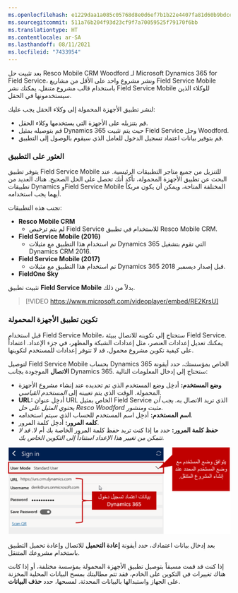```yaml
---
ms.openlocfilehash: e1229daa1a085c05768d8e0d6ef7b1b22e4407fa81d60b9bdce043555616989e
ms.sourcegitcommit: 511a76b204f93d23cf9f7a70059525f79170f6bb
ms.translationtype: HT
ms.contentlocale: ar-SA
ms.lasthandoff: 08/11/2021
ms.locfileid: "7433954"
---
```

بعد تثبيت حل Resco Mobile CRM Woodford لـ Microsoft Dynamics 365 for Field Service، ونشر مشروع واحد على الأقل من مشاريع Field Service Mobile باستخدام قالب مشروع متنقل، يمكنك نشر Field Service Mobile للوكلاء الذين سيستخدمونها في الحقل.

لنشر تطبيق الأجهزة المحمولة إلى وكلاء الحقل يجب عليك:

- قم بتنزيله على الأجهزة التي يستخدمها وكلاء الحقل.
- قم بتوصيله بمثيل Dynamics 365 حيث يتم تثبيت Field Service وحل Woodford.
- قم بتوفير بيانات اعتماد تسجيل الدخول للعامل الذي سيقوم بالوصول إلى التطبيق.

### <a name="finding-the-application"></a>العثور على التطبيق

يتوفر تطبيق Field Service Mobile للتنزيل من جميع متاجر التطبيقات الرئيسية. عند البحث عن تطبيق الأجهزة المحمولة، تأكد أنك تحصل على الحل الصحيح. هناك العديد من تطبيقات Dynamics وField Service Mobile المختلفة المتاحة، ويمكن أن يكون مربكاً أيهما يجب استخدامه.

تجنب هذه التطبيقات:

- **Resco Mobile CRM**
  - لم يتم ترخيص Field Service للاستخدام في تطبيق Resco Mobile CRM.
- **Field Service Mobile ‏(2016)**
  - تم استخدام هذا التطبيق مع مثيلات Dynamics 365 التي تقوم بتشغيل Dynamics CRM 2016.
- **Field Service Mobile ‏(2017)**
  - تم استخدام هذا التطبيق مع مثيلات Dynamics 365 قبل إصدار ديسمبر 2018.
- **FieldOne Sky**

تثبيت تطبيق **Field Service Mobile** بدلاً من ذلك.

> [!VIDEO https://www.microsoft.com/videoplayer/embed/RE2KrsU]

### <a name="configuring-the-mobile-application"></a>تكوين تطبيق الأجهزة المحمولة

قبل استخدام Field Service Mobile، ستحتاج إلى تكوينه للاتصال ببيئة Field Service. يمكنك تعديل إعدادات العنصر، مثل إعدادات الشبكة والمظهر، في جزء الإعداد. اعتماداً على كيفية تكوين مشروع محمول، قد لا تتوفر إعدادات للمستخدم لتكوينها. 

لتوصيل Field Service Mobile بحساب Dynamics 365 الخاص بمؤسستك، حدد أيقونة **الاتصال** الموجودة بجانب Dynamics 365. ستحتاج إلى إدخال المعلومات التالية:

- **وضع المستخدم:** أدخِل وضع المستخدم الذي تم تحديده عند إنشاء مشروع الأجهزة المحمولة. الوقت الذي يتم تعيينه إلى *المستخدم القياسي*.
- **URL:** أدخِل عنوان URL الخاص بمثيل Field Service الذي تريد الاتصال به. *يجب أن يحتوي المثيل على حل Resco Woodford مثبت ومنشور*.
- **اسم المستخدم:** أدخِل اسم المستخدم للحساب الذي سيتم استخدامه.
- **كلمه المرور:** أدخِل كلمة المرور.
- **حفظ كلمة المرور:** حدد ما إذا كنت تريد حفظ كلمة المرور الخاصة بك أم لا. *قد لا تتمكن من تغيير هذا الإعداد استناداً إلى التكوين الخاص بك.*

![لقطة شاشة من نافذة تسجيل الدخول باستخدام بيانات اعتماد تسجيل الدخول إلى وضع المستخدم وDynamics 365.](../media/MO-Unit3-2.png)

بعد إدخال بيانات اعتمادك، حدد أيقونة **إعادة التحميل** للاتصال وإعادة تحميل التطبيق باستخدام مشروعك المتنقل.

إذا كنت قد قمت مسبقاً بتوصيل تطبيق الأجهزة المحمولة بمؤسسة مختلفة، أو إذا كانت هناك تغييرات في التكوين على الخادم، فقد تتم مطالبتك بمسح البيانات المحلية المخزنة على الجهاز واستبدالها بالبيانات المحدثة. لمسحها، حدد **حذف البيانات**.
